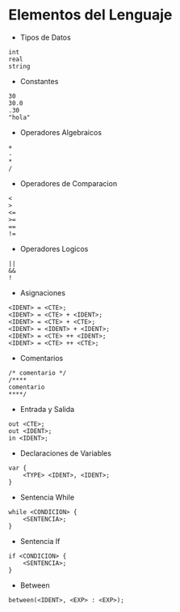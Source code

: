 # Elementos del Lenguaje

- Tipos de Datos
```
int
real
string
```
- Constantes
```
30
30.0
.30
"hola"
```
- Operadores Algebraicos
```
+
-
*
/
```
- Operadores de Comparacion
```
<
>
<=
>=
==
!=
```
- Operadores Logicos
```
||
&&
!
```
- Asignaciones
```
<IDENT> = <CTE>;
<IDENT> = <CTE> + <IDENT>;
<IDENT> = <CTE> + <CTE>;
<IDENT> = <IDENT> + <IDENT>;
<IDENT> = <CTE> ++ <IDENT>;
<IDENT> = <CTE> ++ <CTE>;
```
- Comentarios
```
/* comentario */
/**** 
comentario
****/
```
- Entrada y Salida
```
out <CTE>;
out <IDENT>;
in <IDENT>;
```
- Declaraciones de Variables
```
var {
    <TYPE> <IDENT>, <IDENT>;
}
```
- Sentencia While
```
while <CONDICION> {
    <SENTENCIA>;
}
```
- Sentencia If
```
if <CONDICION> {
    <SENTENCIA>;
}
```
- Between
```
between(<IDENT>, <EXP> : <EXP>);
```